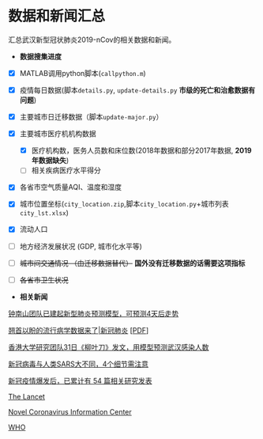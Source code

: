 # 数据和新闻汇总
汇总武汉新型冠状肺炎2019-nCov的相关数据和新闻。

- **数据搜集进度**
- [x] MATLAB调用python脚本(`callpython.m`)
- [x] 疫情每日数据(脚本`details.py`, `update-details.py` **市级的死亡和治愈数据有问题**)
- [x] 主要城市日迁移数据（脚本`update-major.py`）
- [x] 主要城市医疗机机构数据
  - [x] 医疗机构数，医务人员数和床位数(2018年数据和部分2017年数据, **2019年数据缺失**)
  - [ ] 相关疾病医疗水平得分
- [x] 各省市空气质量AQI、温度和湿度
- [x] 城市位置坐标(`city_location.zip`,脚本`city_location.py`+城市列表`city_lst.xlsx`)
- [x] 流动人口
- [ ] 地方经济发展状况 (GDP, 城市化水平等)
- [ ] ~~城市间交通情况 （由迁移数据替代）~~ **国外没有迁移数据的话需要这项指标**
- [ ] ~~各省市卫生状况~~


- **相关新闻**

[钟南山团队已建起新型肺炎预测模型，可预测4天后走势](https://new.qq.com/rain/a/20200130A0HX7M)

[翘首以盼的流行病学数据来了|新冠肺炎](https://mp.weixin.qq.com/s?__biz=MzIxNTc4NzU0MQ==&mid=2247494151&idx=2&sn=223fef93383f3e042c572156cde0f3c4&chksm=97905b7da0e7d26b7376f79f2a77add1b2c50bcd315dbc51ad1fe189354157d097da8b79b167&mpshare=1&scene=1&srcid=&sharer_sharetime=1580396797427&sharer_shareid=1c3b4ac84aa42f6bf405164e6731d21f&key=f792e9bfa7650c33023d9bfbc9f5ee25f2a0ef2b0216e462dda8cb589bdcbe5cff61888f15d99592ca9db136a3df0aaf827b6cc3dce0b6cd179982c6b94a3d2ecd034ad084423a4e02cd832a65df40fe&ascene=1&uin=MTY3MjA1ODYyNA%3D%3D&devicetype=Windows+10&version=6208006f&lang=zh_CN&exportkey=AiiCFq%2FEhiQZiomckePcpuA%3D&pass_ticket=zVrIvk%2Bb4t0QXqU7z1wFxsuz%2BWJTNqw7lAZbPCMCPqHMWhQC3kpsel3X4E8rEWD%2F) [[PDF](https://www.nejm.org/doi/full/10.1056/NEJMoa2001316?query=main_nav_lg)]

[香港大学研究团队31日《柳叶刀》发文，用模型预测武汉感染人数](https://baijiahao.baidu.com/s?id=1657305175890163217&wfr=spider&for=pc)

[新冠病毒与人类SARS大不同，4个细节需注意](https://www.thepaper.cn/newsDetail_forward_5723351)

[新冠疫情爆发后，已累计有 54 篇相关研究发表](https://mp.weixin.qq.com/s/W4_rJTEgnuQ4-pe5hU5ysQ)

[The Lancet](https://www.thelancet.com/coronavirus?dgcid=kr_pop-up_tlcoronavirus20)

[Novel Coronavirus Information Center](https://www.elsevier.com/connect/coronavirus-information-center)

[WHO](https://www.who.int/emergencies/diseases/novel-coronavirus-2019)

